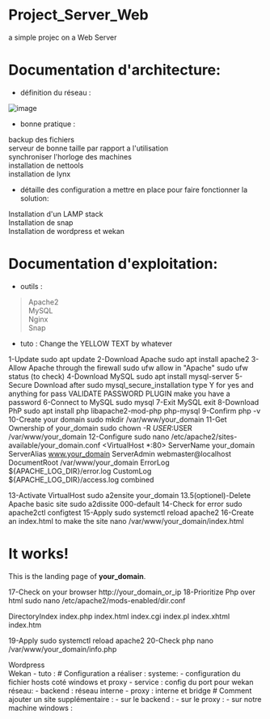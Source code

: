 # Project_Server_Web
a simple projec on a Web Server

# Documentation d'architecture:
- définition du réseau :

![image](https://user-images.githubusercontent.com/72856412/112160798-d2318180-8bea-11eb-935a-bac703b983d6.png)

- bonne pratique :

<p>backup des fichiers <br/>
serveur de bonne taille par rapport a l'utilisation <br/>
synchroniser l'horloge des machines <br/>
installation de nettools <br/>
installation de lynx <br/><p>

- détaille des configuration a mettre en place pour faire fonctionner la solution:

<p>Installation d'un LAMP stack <br/>
Installation de snap <br/>
Installation de wordpress et wekan <br/><p>

# Documentation d'exploitation:
- outils :
> Apache2<br/> MySQL<br/> Nginx<br/> Snap
- tuto :
Change the YELLOW TEXT by whatever

1-Update
sudo apt update
2-Download Apache
sudo apt install apache2
3-Allow Apache through the firewall
sudo ufw allow in "Apache"
sudo ufw status (to check)
4-Download MySQL
sudo apt install mysql-server
5-Secure Download after
sudo mysql_secure_installation
type Y for yes and anything for pass
VALIDATE PASSWORD PLUGIN
make you have a password
6-Connect to MySQL
sudo mysql
7-Exit MySQL
exit
8-Download PhP
sudo apt install php libapache2-mod-php php-mysql
9-Confirm
php -v
10-Create your domain
sudo mkdir /var/www/your_domain
11-Get Ownership of your_domain
sudo chown -R $USER:$USER /var/www/your_domain
12-Configure
sudo nano /etc/apache2/sites-available/your_domain.conf
<VirtualHost *:80>
    ServerName your_domain
    ServerAlias www.your_domain
    ServerAdmin webmaster@localhost
    DocumentRoot /var/www/your_domain
    ErrorLog ${APACHE_LOG_DIR}/error.log
    CustomLog ${APACHE_LOG_DIR}/access.log combined
</VirtualHost>

13-Activate VirtualHost
sudo a2ensite your_domain
13.5(optionel)-Delete Apache basic site
sudo a2dissite 000-default
14-Check for error
sudo apache2ctl configtest
15-Apply
sudo systemctl reload apache2
16-Create an index.html to make the site
nano /var/www/your_domain/index.html

<h1>It works!</h1>

<p>This is the landing page of <strong>your_domain</strong>.</p>

17-Check on your browser
http://your_domain_or_ip
18-Prioritize Php over html
sudo nano /etc/apache2/mods-enabled/dir.conf

<IfModule mod_dir.c>
        DirectoryIndex index.php index.html index.cgi index.pl index.xhtml index.htm
</IfModule>

19-Apply
sudo systemctl reload apache2
20-Check php
nano /var/www/your_domain/info.php

<?php
phpinfo();

21-Go check on your browser
http://your_domain_or_ip/info.php
22-Remove info.php
sudo rm /var/www/your_domain/info.php


- service :
> Wordpress<br/> Wekan
- tuto :

# Configuration a réaliser :
systeme:

- configuration du fichier hosts coté windows et proxy
- service : config du port pour wekan <br/>

réseau:
  
- backend : réseau interne
- proxy : interne et bridge



# Comment ajouter un site supplémentaire :
- sur le backend :
- sur le proxy :
- sur notre machine windows :


